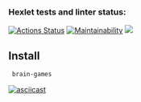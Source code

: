 ### Hexlet tests and linter status:
[![Actions Status](https://github.com/wowka4/fullstack-javascript-project-44/actions/workflows/hexlet-check.yml/badge.svg)](https://github.com/wowka4/fullstack-javascript-project-44/actions)
[![Maintainability](https://api.codeclimate.com/v1/badges/6efd7c3c7b3e8929822a/maintainability)](https://codeclimate.com/github/wowka4/fullstack-javascript-project-44/maintainability)
<a href="https://codeclimate.com/github/wowka4/fullstack-javascript-project-44/test_coverage"><img src="https://api.codeclimate.com/v1/badges/6efd7c3c7b3e8929822a/test_coverage" /></a>

## Install

```bash
 brain-games
```
[![asciicast](https://asciinema.org/a/fBul2pj6akpw8Or8TqzxOrxmr.svg)](https://asciinema.org/a/fBul2pj6akpw8Or8TqzxOrxmr)

